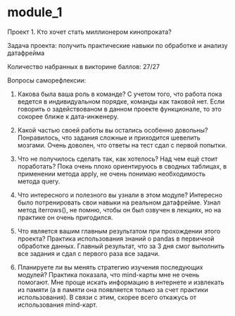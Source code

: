 # module_1
Проект 1. Кто хочет стать миллионером кинопроката?

Задача проекта: получить практические навыки по обработке и анализу датафрейма

Количество набранных в викторине баллов: 27/27

Вопросы саморефлексии:

1. Какова была ваша роль в команде?
С учетом того, что работа пока ведется в индивидуальном порядке, команды как таковой нет. 
Если говорить о задействованом в данном проекте функционале, то это сокорее ближе к дата-инженеру.

2. Какой частью своей работы вы остались особенно довольны?
Понравилось, что задания сложные и приходится шевелить мозгами. Очень доволен, 
что ответы на тест сдал с первой попытки.

3. Что не получилось сделать так, как хотелось? Над чем ещё стоит поработать?
Пока очень плохо ориентируюсь в сводных таблицах, в применении метода apply, не очень понимаю 
необходимость метода query.

4. Что интересного и полезного вы узнали в этом модуле?
Интересно было потренировать свои навыки на реальном датафрейме. Узнал метод iterrows(), не помню,
чтобы он был озвучен в лекциях, но на практике он очень пригодился.

5. Что является вашим главным результатом при прохождении этого проекта?
Практика использования знаний о pandas в первичной обработке данных. Главный результат, что за 
3 дня смог выполнить все задания и сдал с первого раза все задачи.

6. Планируете ли вы менять стратегию изучения последующих модулей?
Практика показала, что mind-карты мне не очень помогают. Мне проще искать информацию в интернете 
и извлекать из памяти (а в памяти она появляется только за счет практики использования). В связи с 
этим, скорее всего откажусь от использования mind-карт.


